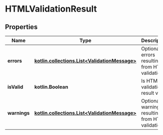 
# HTMLValidationResult

## Properties
Name | Type | Description | Notes
------------ | ------------- | ------------- | -------------
**errors** | [**kotlin.collections.List&lt;ValidationMessage&gt;**](ValidationMessage) | Optional errors resulting from HTML validation |  [optional]
**isValid** | **kotlin.Boolean** | Is HTML validation result valid |  [optional]
**warnings** | [**kotlin.collections.List&lt;ValidationMessage&gt;**](ValidationMessage) | Optional warnings resulting from HTML validation |  [optional]



